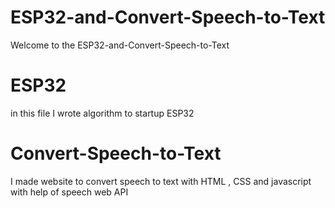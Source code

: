 # ESP32-and-Convert-Speech-to-Text
Welcome to the ESP32-and-Convert-Speech-to-Text 
# ESP32 
in this file I wrote algorithm to startup ESP32
# Convert-Speech-to-Text
I made website to convert speech  to text with HTML , CSS and javascript with help of speech web API
